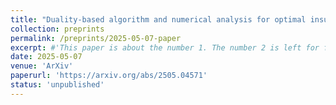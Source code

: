 ```yaml
---
title: "Duality-based algorithm and numerical analysis for optimal insulation problems on non-smooth domains"
collection: preprints
permalink: /preprints/2025-05-07-paper
excerpt: #'This paper is about the number 1. The number 2 is left for future work.'
date: 2025-05-07
venue: 'ArXiv'
paperurl: 'https://arxiv.org/abs/2505.04571'
status: 'unpublished'
---
```



